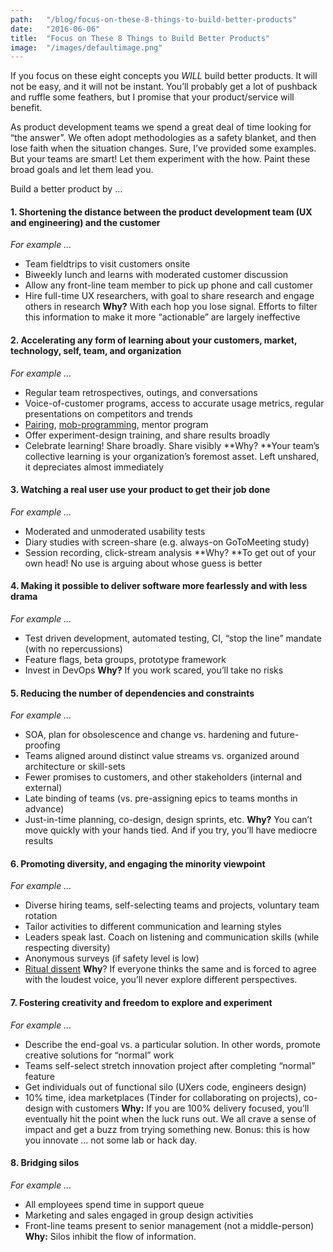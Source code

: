 ```yaml
---
path:	"/blog/focus-on-these-8-things-to-build-better-products"
date:	"2016-06-06"
title:	"Focus on These 8 Things to Build Better Products"
image:	"/images/defaultimage.png"
---
```


If you focus on these eight concepts you *WILL* build better products. It will not be easy, and it will not be instant. You’ll probably get a lot of pushback and ruffle some feathers, but I promise that your product/service will benefit.

As product development teams we spend a great deal of time looking for “the answer”. We often adopt methodologies as a safety blanket, and then lose faith when the situation changes. Sure, I’ve provided some examples. But your teams are smart! Let them experiment with the how. Paint these broad goals and let them lead you.

Build a better product by …

#### **1. Shortening the distance between the product development team (UX and engineering) and the customer**

*For example …*

* Team fieldtrips to visit customers onsite
* Biweekly lunch and learns with moderated customer discussion
* Allow any front-line team member to pick up phone and call customer
* Hire full-time UX researchers, with goal to share research and engage others in research
**Why?** With each hop you lose signal. Efforts to filter this information to make it more “actionable” are largely ineffective

#### **2. Accelerating any form of learning about your customers, market, technology, self, team, and organization**

*For example …*

* Regular team retrospectives, outings, and conversations
* Voice-of-customer programs, access to accurate usage metrics, regular presentations on competitors and trends
* [Pairing](http://www.extremeprogramming.org/rules/pair.html), [mob-programming](https://www.google.com/url?sa=t&rct=j&q=&esrc=s&source=web&cd=1&ved=0ahUKEwjjlLHTm5LNAhUj6oMKHVMECWYQFggcMAA&url=http%3A%2F%2Fmobprogramming.org%2F&usg=AFQjCNFVo2f2MB1mXp_PVpzRpid13GOfcg&bvm=bv.123664746,d.dmo), mentor program
* Offer experiment-design training, and share results broadly
* Celebrate learning! Share broadly. Share visibly
**Why? **Your team’s collective learning is your organization’s foremost asset. Left unshared, it depreciates almost immediately

#### **3. Watching a real user use your product to get their job done**

*For example …*

* Moderated and unmoderated usability tests
* Diary studies with screen-share (e.g. always-on GoToMeeting study)
* Session recording, click-stream analysis
**Why? **To get out of your own head! No use is arguing about whose guess is better

#### **4. Making it possible to deliver software more fearlessly and with less drama**

*For example …*

* Test driven development, automated testing, CI, “stop the line” mandate (with no repercussions)
* Feature flags, beta groups, prototype framework
* Invest in DevOps
**Why?** If you work scared, you’ll take no risks

#### **5. Reducing the number of dependencies and constraints**

*For example …*

* SOA, plan for obsolescence and change vs. hardening and future-proofing
* Teams aligned around distinct value streams vs. organized around architecture or skill-sets
* Fewer promises to customers, and other stakeholders (internal and external)
* Late binding of teams (vs. pre-assigning epics to teams months in advance)
* Just-in-time planning, co-design, design sprints, etc.
**Why?** You can’t move quickly with your hands tied. And if you try, you’ll have mediocre results

#### **6. Promoting diversity, and engaging the minority viewpoint**

*For example …*

* Diverse hiring teams, self-selecting teams and projects, voluntary team rotation
* Tailor activities to different communication and learning styles
* Leaders speak last. Coach on listening and communication skills (while respecting diversity)
* Anonymous surveys (if safety level is low)
* [Ritual dissent](http://cognitive-edge.com/methods/ritual-dissent/)
**Why**? If everyone thinks the same and is forced to agree with the loudest voice, you’ll never explore different perspectives.

#### **7. Fostering creativity and freedom to explore and experiment**

*For example …*

* Describe the end-goal vs. a particular solution. In other words, promote creative solutions for “normal” work
* Teams self-select stretch innovation project after completing “normal” feature
* Get individuals out of functional silo (UXers code, engineers design)
* 10% time, idea marketplaces (Tinder for collaborating on projects), co-design with customers
**Why:** If you are 100% delivery focused, you’ll eventually hit the point when the luck runs out. We all crave a sense of impact and get a buzz from trying something new. Bonus: this is how you innovate … not some lab or hack day.

#### 8. Bridging silos

*For example …*

* All employees spend time in support queue
* Marketing and sales engaged in group design activities
* Front-line teams present to senior management (not a middle-person)
**Why:** Silos inhibit the flow of information.


